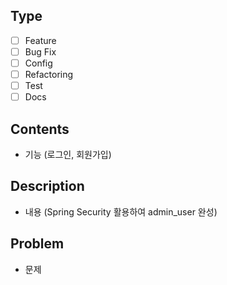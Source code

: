 ## Type

- [ ] Feature
- [ ] Bug Fix
- [ ] Config
- [ ] Refactoring
- [ ] Test
- [ ] Docs

## Contents

- 기능 (로그인, 회원가입)


## Description

- 내용 (Spring Security 활용하여 admin_user 완성)

## Problem

- 문제